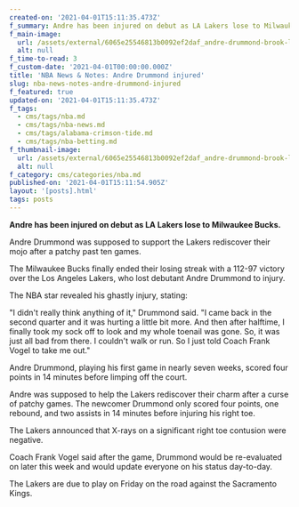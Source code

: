 ```yaml
---
created-on: '2021-04-01T15:11:35.473Z'
f_summary: Andre has been injured on debut as LA Lakers lose to Milwaukee Bucks.
f_main-image:
  url: /assets/external/6065e25546813b0092ef2daf_andre-drummond-brook-lopez-1.jpg
  alt: null
f_time-to-read: 3
f_custom-date: '2021-04-01T00:00:00.000Z'
title: 'NBA News & Notes: Andre Drummond injured'
slug: nba-news-notes-andre-drummond-injured
f_featured: true
updated-on: '2021-04-01T15:11:35.473Z'
f_tags:
  - cms/tags/nba.md
  - cms/tags/nba-news.md
  - cms/tags/alabama-crimson-tide.md
  - cms/tags/nba-betting.md
f_thumbnail-image:
  url: /assets/external/6065e25546813b0092ef2daf_andre-drummond-brook-lopez-1.jpg
  alt: null
f_category: cms/categories/nba.md
published-on: '2021-04-01T15:11:54.905Z'
layout: '[posts].html'
tags: posts
---
```


**Andre has been injured on debut as LA Lakers lose to Milwaukee Bucks.**

  

Andre Drummond was supposed to support the Lakers rediscover their mojo after a patchy past ten games.

  

The Milwaukee Bucks finally ended their losing streak with a 112-97 victory over the Los Angeles Lakers, who lost debutant Andre Drummond to injury.

  

The NBA star revealed his ghastly injury, stating:

  

"I didn't really think anything of it," Drummond said. "I came back in the second quarter and it was hurting a little bit more. And then after halftime, I finally took my sock off to look and my whole toenail was gone. So, it was just all bad from there. I couldn't walk or run. So I just told Coach Frank Vogel to take me out."

  

Andre Drummond, playing his first game in nearly seven weeks, scored four points in 14 minutes before limping off the court. 

  

Andre was supposed to help the Lakers rediscover their charm after a curse of patchy games. The newcomer Drummond only scored four points, one rebound, and two assists in 14 minutes before injuring his right toe.   

  

The Lakers announced that X-rays on a significant right toe contusion were negative.

  

Coach Frank Vogel said after the game, Drummond would be re-evaluated on later this week and would update everyone on his status day-to-day. 

  

The Lakers are due to play on Friday on the road against the Sacramento Kings.

‍
